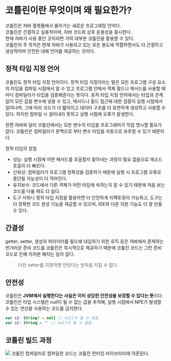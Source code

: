 # 코틀린이란 무엇이며 왜 필요한가?

코틀린은 자바 플랫폼에서 돌아가는 새로운 프로그래밍 언어다.  
코틀린은 간결하고 실용적이며, 자바 코드와 상호 운용성을 중시한다.  
현재 자바가 사용 중인 곳이라면 거의 대부분 코틀린을 활용할 수 있다.  
코틀린의 주 목적은 현재 자바가 사용되고 있는 모든 용도에 적합하면서도 더 간결하고 생상적이며 안전한 대체 언어를 제공하는 것이다.

## 정적 타입 지정 언어
코틀린도 정적 타입 지정 언어이다. 정적 타입 지정이라는 말은 모든 프로그램 구성 요소의 타입을 컴파일 시점에서 알 수 있고 프로그램 안에서 객체 필드나 메서드를 사용할 때마다 컴파일러가 타입을 검증해준다는 뜻이다. 동적 타입 지정 언어에서는 타입과 관계 없이 모든 값을 변수에 넣을 수 있고, 메서드나 필드 접근에 대한 검증이 실행 시점에서 일어나며, 그에 따라 코드가 더 짧아지고 데이터 구조를 더 유연하게 생성하고 사용할 수 있다. 하지만 컴파일 시 걸러내지 못하고 실행 시점에 오류가 발생한다.  
  
한편 자바와 달리 코틀린에서는 모든 변수의 타입을 프로그래머가 직접 명시할 필요가 없다. 코틀린은 컴파일러가 문맥으로 부터 변수 타입을 자동으로 유추할 수 있기 때문이다.  
  
정적 타입의 장점
- 성능: 실행 시점에 어떤 메서드를 호출할지 알아내는 과정이 필요 없음으로 메소드 호출이 더 빠르다.
- 신뢰성: 컴파일러가 프로그램 정확성을 검증하기 때문에 실행 시 프로그램 오류로 중단될 가능성이 더 적어진다.
- 유지보수: 코드에서 다른 객체가 어떤 타입에 속하는지 알 수 있기 때문에 처음 보는 코드를 다룰 때도 더 쉽다.
- 도구 지워니 정적 타입 지정을 활용하면 더 안전하게 리팩토링이 가능하고, 도구는 더 정확한 코드 완성 기능을 제공할 수 있으며, IDE와 다른 지원 기능도 더 잘 만들 수 있다.


## 간결성
getter, setter, 생성자 파라미터를 필드에 대입하기 위한 로직 등은 자바에서 존재하는 번거러운 준비 코드를 코틀린은 묵시적으로 제공하기 때문에 코틀린 코드는 그런 준비 코드로 인해 지저분 해지는 일이 없다.  
  
> 다만 setter를 지향하면 안된다는 원칙을 지킬 수 없다.

## 안전성
코틀린은 **JVM에서 실행한다는 사실은 이미 상당한 안전성을 보장할 수 있다는 뜻**이다. 코틀린은 타입 시스템은 null이 될 수 없는 값을 추적해, 실행 시점에서 NPE가 발생할 수 있는 연산을 사용하는 코드를 금지한다.

```kt
var s2: String? = null // null이 될 수 있음
var s2: String = "" // null이 될 수 없음
```

## 코틀린 빌드 과정

![](https://github.com/cheese10yun/TIL/raw/master/assets/kotlin-complie-flow.png)
코틀린 컴파일러로 컴파일한 코드는 코틀린 런타임 라이브러리에 의존된다.